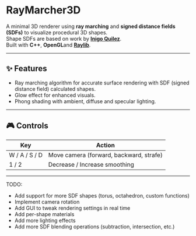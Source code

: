 # RayMarcher3D

A minimal 3D renderer using **ray marching** and **signed distance fields (SDFs)** to visualize procedural 3D shapes.  
Shape SDFs are based on work by [**Inigo Quilez**](https://iquilezles.org/).  
Built with **C++**, **OpenGL**and [**Raylib**](https://www.raylib.com/).

---

## ✨ Features

- Ray marching algorithm for accurate surface rendering with SDF (signed distance field) calculated shapes.
- Glow effect for enhanced visuals.
- Phong shading with ambient, diffuse and specular lighting.

---

## 🎮 Controls

| Key      | Action                              |
|----------|-------------------------------------|
| W / A / S / D | Move camera (forward, backward, strafe) |
| 1 / 2    | Decrease / Increase smoothing       |

---

TODO:
- Add support for more SDF shapes (torus, octahedron, custom functions)
- Implement camera rotation
- Add GUI to tweak rendering settings in real time
- Add per-shape materials
- Add more lighting effects
- Add more SDF blending operations (subtraction, intersection, etc.)
